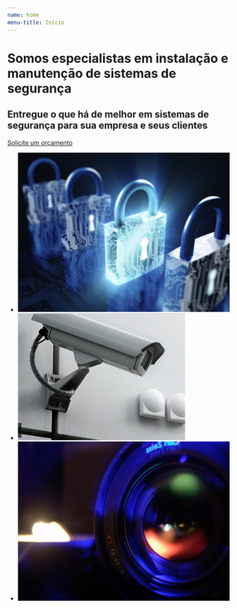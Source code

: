 ```yaml
---
name: home
menu-title: Início
---
```



<div class="wrapper large" data-grid="center spacing">
    <div data-cell="1of3">
        <h1 class="hero-title">Somos especialistas em instalação e manutenção de sistemas de segurança</h1>
        <h2 class="hero-subtitle">Entregue o que há de melhor em sistemas de segurança para sua empresa e seus clientes</h2>
        <p><a href="#" data-btn="">Solicite um orçamento</a></p>
    </div>
    <div data-cell="1of2">
        <ul class="seamless hero-gallery">
            <li><img src="/img/hero/cadeados.jpg" alt="Sistemas de segurança"></li>
            <li><img src="/img/hero/camera-na-parede.jpg" alt="Equipamentos de segurança"></li>
            <li><img src="/img/hero/olho-de-camera.jpg" alt="Serviços de segurança"></li>
        </ul>
    </div>
</div>